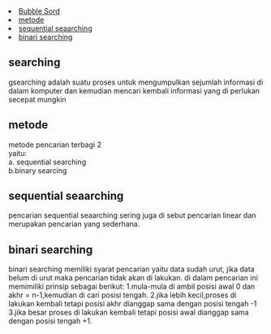 <li><a href="#searching">Bubble Sord</a></li>
<li><a href="#metode">metode</a></li>
<li><a href="#metode1">sequential seaarching</a></li>
<li><a href="#metode2">binari searching</a></li>
<h2 id="searchin">searching</h2>
gsearching adalah suatu proses untuk mengumpulkan sejumlah informasi di dalam komputer dan kemudian mencari kembali informasi yang di perlukan secepat mungkin

<h2 id="metode">metode</h2>
<p>metode pencarian terbagi 2 <br>
yaitu: <br>
a. sequential searching <br>
b.binary searcing</p>

<h2 id="metode1">sequential seaarching</h2>
<p>pencarian sequential seaarching sering juga di sebut pencarian linear dan merupakan pencarian yang sederhana.</p>
<h2 id="metode2">binari searching</h2>
<p>binari searching
memiliki syarat pencarian yaitu data sudah urut, jika data belum di urut maka pencarian tidak akan di lakukan.
di dalam pencarian ini memimiliki prinsip sebagai  berikut:
1.mula-mula di ambil posisi awal 0 dan akhr = n-1,kemudian di cari posisi tengah.
2.jika lebih kecil,proses di lakukan kembali tetapi posisi akhr dianggap sama dengan posisi tengah -1
3.jika besar proses di lakukan kembali tetapi posisi awal dianggap sama dengan posisi tengah +1. 
</p>
